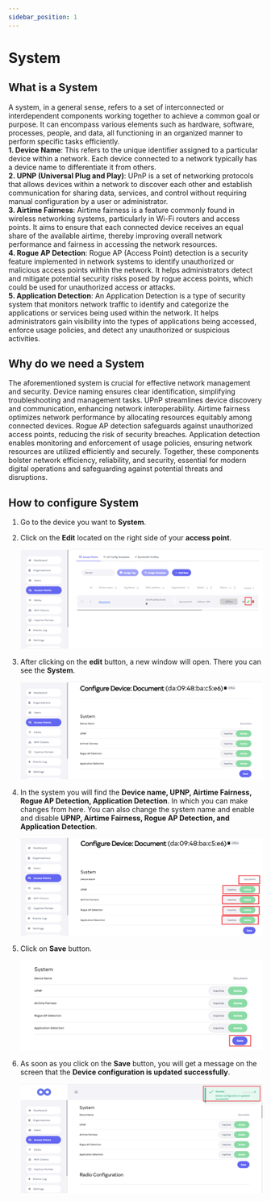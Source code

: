 ```yaml
---
sidebar_position: 1
---
```


# System
## What is a System
A system, in a general sense, refers to a set of interconnected or interdependent components working together to achieve a common goal or purpose. It can encompass various elements such as hardware, software, processes, people, and data, all functioning in an organized manner to perform specific tasks efficiently.     
**1. Device Name**: This refers to the unique identifier assigned to a particular device within a network. Each device connected to a network typically has a device name to differentiate it from others.              
**2. UPNP (Universal Plug and Play)**: UPnP is a set of networking protocols that allows devices within a network to discover each other and establish communication for sharing data, services, and control without requiring manual configuration by a user or administrator.       
**3. Airtime Fairness**: Airtime fairness is a feature commonly found in wireless networking systems, particularly in Wi-Fi routers and access points. It aims to ensure that each connected device receives an equal share of the available airtime, thereby improving overall network performance and fairness in accessing the network resources.        
**4. Rogue AP Detection**: Rogue AP (Access Point) detection is a security feature implemented in network systems to identify unauthorized or malicious access points within the network. It helps administrators detect and mitigate potential security risks posed by rogue access points, which could be used for unauthorized access or attacks.     
**5. Application Detection**: An Application Detection is a type of security system that monitors network traffic to identify and categorize the applications or services being used within the network. It helps administrators gain visibility into the types of applications being accessed, enforce usage policies, and detect any unauthorized or suspicious activities.
## Why do we need a System
The aforementioned system is crucial for effective network management and security. Device naming ensures clear identification, simplifying troubleshooting and management tasks. UPnP streamlines device discovery and communication, enhancing network interoperability. Airtime fairness optimizes network performance by allocating resources equitably among connected devices. Rogue AP detection safeguards against unauthorized access points, reducing the risk of security breaches. Application detection enables monitoring and enforcement of usage policies, ensuring network resources are utilized efficiently and securely. Together, these components bolster network efficiency, reliability, and security, essential for modern digital operations and safeguarding against potential threats and disruptions.
## How to configure System
1. Go to the device you want to **System**.
2. Click on the **Edit** located on the right side of your **access point**.

   ![image-1](./images/image-1.png)

3. After clicking on the **edit** button, a new window will open. There you can see the **System**.

   ![image-2](./images/image-2.PNG)

4. In the system you will find the **Device name, UPNP, Airtime Fairness, Rogue AP Detection, Application Detection**. In which you can make changes from here. You can also change the system name and enable and disable **UPNP, Airtime Fairness, Rogue AP Detection, and Application Detection**.

   ![image-3](./images/image-3.png)

5. Click on **Save** button.

   ![image-4](./images/image-4.png)

6. As soon as you click on the **Save** button, you will get a message on the screen that the **Device configuration is updated successfully**.

   ![image-5](./images/image-5.png)
